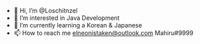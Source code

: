 - 👋 Hi, I’m @Loschitnzel
- 👀 I’m interested in Java Development
- 🌱 I’m currently learning a Korean & Japanese
- 📫 How to reach me elneonistaken@outlook.com Mahiru#9999

<!---
ElneoNistaken/ElneoNistaken is a ✨ special ✨ repository because its `README.md` (this file) appears on your GitHub profile.
You can click the Preview link to take a look at your changes.
--->
